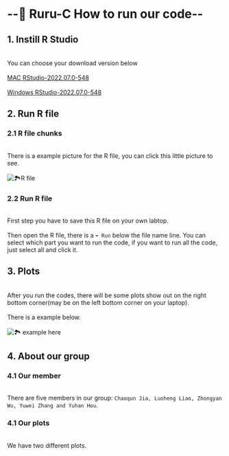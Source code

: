 # --👀 Ruru-C   How to run our code--

## 1. Instill R Studio
<br>You can choose your download version below<br> 
<br>[MAC RStudio-2022.07.0-548](https://download1.rstudio.org/desktop/macos/RStudio-2022.07.0-548.dmg)<br>
<br>[Windows RStudio-2022.07.0-548](https://download1.rstudio.org/desktop/windows/RStudio-2022.07.0-548.exe)<br>

## 2. Run R file 
### 2.1  R file chunks

<br>There is a example picture for the R file, you can click this little picture to see. <br>
<br>![🏞R file](https://media.geeksforgeeks.org/wp-content/uploads/20200402194747/fig-4.jpg)<br>

### 2.2  Run R file 
<br>First step you have to save this R file on your own labtop.<br>
<br>Then open the R file, there is a ``➡️ Run`` below the file name line. You can select which part you want to run the code, if you want to run all the code, just select all and click it.<br>

## 3. Plots
<br>After you run the codes, there will be some plots show out on the right bottom corner(may be on the left bottom corner on your laptop).<br>
<br>There is a example below.<br>
<br>![🏞 example here](https://clasticdetritus.files.wordpress.com/2013/01/rstudio-example.jpg)<br>


## 4. About our group

### 4.1 Our member
<br>There are five members in our group: ``Chaoqun Jia, Luoheng Liao, Zhongyan Wu, Yuwei Zhang and Yuhan Hou``.<br>

### 4.1 Our plots
<br>We have two different plots.<br>




